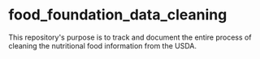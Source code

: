 # food_foundation_data_cleaning
This repository's purpose is to track and document the entire process of cleaning the nutritional food information from the USDA. 
